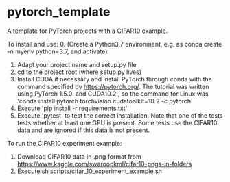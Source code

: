 # pytorch_template
A template for PyTorch projects with a CIFAR10 example.

To install and use:
0. (Create a Python3.7 environment, e.g. as conda create -n myenv python=3.7, and activate)
1. Adapt your project name and setup.py file
2. cd to the project root (where setup.py lives)
3. Install CUDA if necessary and install PyTorch through conda with the command specified by https://pytorch.org/. The tutorial was written using PyTorch 1.5.0. and CUDA10.2., so the command for Linux was 'conda install pytorch torchvision cudatoolkit=10.2 -c pytorch'
4. Execute 'pip install -r requirements.txt'
5. Execute 'pytest' to test the correct installation. Note that one of the tests tests whether at least one GPU is present. Some tests use the CIFAR10 data and are ignored if this data is not present.

To run the CIFAR10 experiment example:
1. Download CIFAR10 data in .png format from https://www.kaggle.com/swaroopkml/cifar10-pngs-in-folders
2. Execute sh scripts/cifar_10_experiment_example.sh
